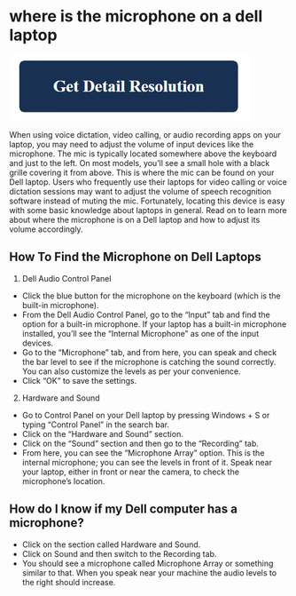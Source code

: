 # where is the microphone on a dell laptop

[![where is the microphone on a dell laptop](get-detail.png)](https://computer-solved.com/where-is-the-microphone-on-a-dell-laptop/)

When using voice dictation, video calling, or audio recording apps on your laptop, you may need to adjust the volume of input devices like the microphone. The mic is typically located somewhere above the keyboard and just to the left. On most models, you’ll see a small hole with a black grille covering it from above. This is where the mic can be found on your Dell laptop. Users who frequently use their laptops for video calling or voice dictation sessions may want to adjust the volume of speech recognition software instead of muting the mic. Fortunately, locating this device is easy with some basic knowledge about laptops in general. Read on to learn more about where the microphone is on a Dell laptop and how to adjust its volume accordingly.

## How To Find the Microphone on Dell Laptops

1. Dell Audio Control Panel
 * Click the blue button for the microphone on the keyboard (which is the built-in microphone). 
 * From the Dell Audio Control Panel, go to the “Input” tab and find the option for a built-in microphone. If your laptop has a built-in microphone installed, you’ll see the “Internal Microphone” as one of the input devices. 
 * Go to the “Microphone” tab, and from here, you can speak and check the bar level to see if the microphone is catching the sound correctly. You can also customize the levels as per your convenience. 
 * Click “OK” to save the settings. 
2. Hardware and Sound 
 * Go to Control Panel on your Dell laptop by pressing Windows + S or typing “Control Panel” in the search bar.
 * Click on the “Hardware and Sound” section. 
 * Click on the “Sound” section and then go to the “Recording” tab.
 * From here, you can see the “Microphone Array” option. This is the internal microphone; you can see the levels in front of it. Speak near your laptop, either in front or near the camera, to check the microphone’s location. 

## How do I know if my Dell computer has a microphone?

* Click on the section called Hardware and Sound.
* Click on Sound and then switch to the Recording tab.
* You should see a microphone called Microphone Array or something similar to that. When you speak near your machine the audio levels to the right should increase.
